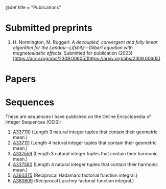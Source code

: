 @def title = "Publications"

# Submitted preprints

1. H. Normington, M. Ruggeri: *A decoupled, convergent and fully linear algorithm for the Landau--Lifshitz--Gilbert equation with magnetoelastic effects*. Submitted for publication (2023) [https://arxiv.org/abs/2309.00605](https://arxiv.org/abs/2309.00605)

# Papers



# Sequences

These are sequences I have published on the Online Encyclopedia of Integer Sequences (OEIS):

1. [A337110](https://oeis.org/A337110) (Length 3 natural integer tuples that contain their geometric mean.)
1. [A337111](https://oeis.org/A337111) (Length 4 natural integer tuples that contain their geometric mean.)
1. [A337559](https://oeis.org/A337559) (Length 3 natural integer tuples that contain their harmonic mean.)
1. [A337560](https://oeis.org/A337560) (Length 4 natural integer tuples that contain their harmonic mean.)
1. [A360375](https://oeis.org/A360375) (Reciprocal Hadamard factorial function integral.)
1. [A360809](https://oeis.org/A360809) (Reciprocal Luschny factorial function integral.)